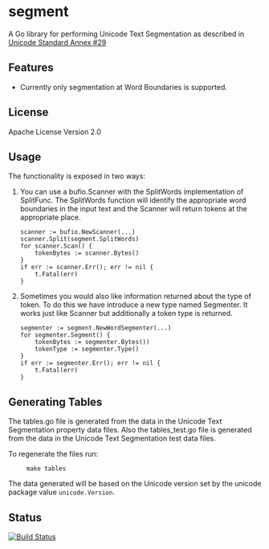 # segment

A Go library for performing Unicode Text Segmentation
as described in [Unicode Standard Annex #29](http://www.unicode.org/reports/tr29/)

## Features

* Currently only segmentation at Word Boundaries is supported.

## License

Apache License Version 2.0

## Usage

The functionality is exposed in two ways:

1.  You can use a bufio.Scanner with the SplitWords implementation of SplitFunc.
The SplitWords function will identify the appropriate word boundaries in the input
text and the Scanner will return tokens at the appropriate place.

		scanner := bufio.NewScanner(...)
		scanner.Split(segment.SplitWords)
		for scanner.Scan() {
			tokenBytes := scanner.Bytes()
		}
		if err := scanner.Err(); err != nil {
			t.Fatal(err)
		}

2.  Sometimes you would also like information returned about the type of token.
To do this we have introduce a new type named Segmenter.  It works just like Scanner
but additionally a token type is returned.

		segmenter := segment.NewWordSegmenter(...)
		for segmenter.Segment() {
			tokenBytes := segmenter.Bytes())
			tokenType := segmenter.Type()
		}
		if err := segmenter.Err(); err != nil {
			t.Fatal(err)
		}

## Generating Tables

The tables.go file is generated from the data in the Unicode Text Segmentation property data files.  Also the tables_test.go file is generated from the data in the Unicode Text Segmentation test data files.

To regenerate the files run:

         make tables

 The data generated will be based on the Unicode version set by the unicode package value ```unicode.Version```.

## Status


 [![Build Status](https://drone.io/github.com/blevesearch/segment/status.png)](https://drone.io/github.com/blevesearch/segment/latest)